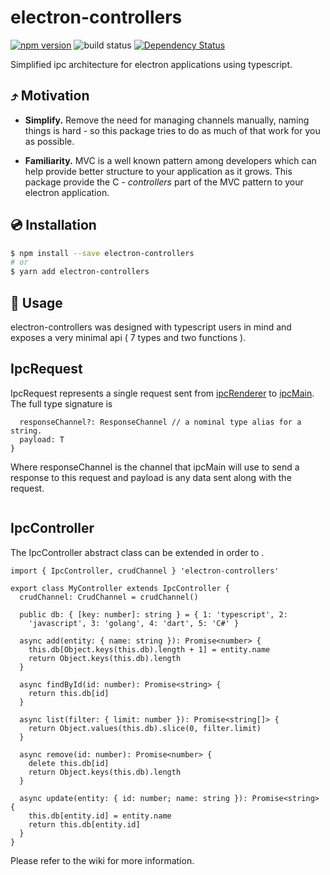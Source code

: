 
# electron-controllers

[![npm version](https://img.shields.io/badge/npm-v1.0.0-blue)](https://www.npmjs.com/package/electron-controllersl)
![build status](https://github.com/g5becks/electron-controllers/workflows/Node.js%20CI/badge.svg)
[![Dependency Status](https://david-dm.org/g5becks/electron-controllers.svg)](https://david-dm.org/g5becks/electron-controllers)

Simplified ipc architecture for electron applications using typescript.

## ⤴️ Motivation

- **Simplify.** Remove the need for managing channels manually, naming things is hard - so this package tries to do as much of that work for you as possible.<br>

- **Familiarity.** MVC is a well known pattern among developers which can help provide better structure to your application as it grows. This package provide the C - *controllers* part of the MVC pattern to your electron application.

## 💿 Installation

```bash
$ npm install --save electron-controllers
# or
$ yarn add electron-controllers
```

## 📖 Usage

electron-controllers was designed with typescript users in mind and exposes a very minimal api ( 7 types and two functions ).

## IpcRequest

IpcRequest represents a single request sent from [ipcRenderer](https://www.electronjs.org/docs/api/ipc-renderer) to [ipcMain](https://www.electronjs.org/docs/api/ipc-main). The full type signature is
```interface IpcRequest<T = unknown> {
  responseChannel?: ResponseChannel // a nominal type alias for a string.
  payload: T
}
```

Where responseChannel is the channel that ipcMain will use to send a response to this request and payload is any data sent along with the request.

```

```

## IpcController
The IpcController abstract class can be extended in order to .
```
import { IpcController, crudChannel } 'electron-controllers'

export class MyController extends IpcController {
  crudChannel: CrudChannel = crudChannel()

  public db: { [key: number]: string } = { 1: 'typescript', 2: 
    'javascript', 3: 'golang', 4: 'dart', 5: 'C#' }
  
  async add(entity: { name: string }): Promise<number> {
    this.db[Object.keys(this.db).length + 1] = entity.name
    return Object.keys(this.db).length
  }

  async findById(id: number): Promise<string> {
    return this.db[id]
  }

  async list(filter: { limit: number }): Promise<string[]> {
    return Object.values(this.db).slice(0, filter.limit)
  }

  async remove(id: number): Promise<number> {
    delete this.db[id]
    return Object.keys(this.db).length
  }

  async update(entity: { id: number; name: string }): Promise<string> {
    this.db[entity.id] = entity.name
    return this.db[entity.id]
  }
}
```
Please refer to the wiki for more information.
